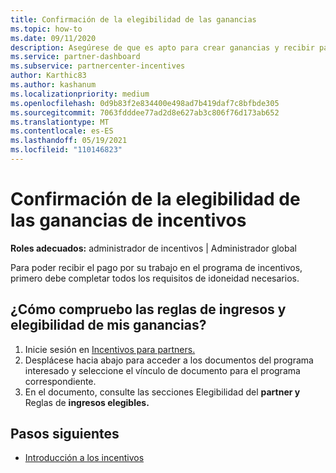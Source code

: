 ```yaml
---
title: Confirmación de la elegibilidad de las ganancias
ms.topic: how-to
ms.date: 09/11/2020
description: Asegúrese de que es apto para crear ganancias y recibir pagos en el programa de incentivos. Compruebe la elegibilidad de las ganancias y las reglas de ingresos en Centro de partners.
ms.service: partner-dashboard
ms.subservice: partnercenter-incentives
author: Karthic83
ms.author: kashanum
ms.localizationpriority: medium
ms.openlocfilehash: 0d9b83f2e834400e498ad7b419daf7c8bfbde305
ms.sourcegitcommit: 7063fdddee77ad2d8e627ab3c806f76d173ab652
ms.translationtype: MT
ms.contentlocale: es-ES
ms.lasthandoff: 05/19/2021
ms.locfileid: "110146823"
---
```

# <a name="confirm-your-incentives-earnings-eligibility"></a>Confirmación de la elegibilidad de las ganancias de incentivos

**Roles adecuados:** administrador de incentivos | Administrador global

Para poder recibir el pago por su trabajo en el programa de incentivos, primero debe completar todos los requisitos de idoneidad necesarios.

## <a name="how-do-i-check-my-earning-eligibility-and-revenue-rules"></a>¿Cómo compruebo las reglas de ingresos y elegibilidad de mis ganancias?

1. Inicie sesión en [Incentivos para partners.](https://partner.microsoft.com/membership/partner-incentives)
2. Desplácese hacia abajo para acceder a los documentos del programa interesado y seleccione el vínculo de documento para el programa correspondiente.
3. En el documento, consulte las secciones Elegibilidad del **partner y** Reglas de **ingresos elegibles.**

## <a name="next-steps"></a>Pasos siguientes

- [Introducción a los incentivos](incentives-get-started-intro.md)

